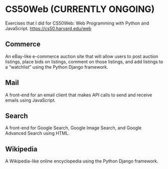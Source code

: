 # CS50Web (CURRENTLY ONGOING)
Exercises that I did for CS50Web: Web Programming with Python and JavaScript.
https://cs50.harvard.edu/web

## Commerce
An eBay-like e-commerce auction site that will allow users to post auction listings, place bids on listings, comment on those listings, and add listings to a “watchlist”  using the Python Django framework.

## Mail
A front-end for an email client that makes API calls to send and receive emails using JavaScript.

## Search
A front-end for Google Search, Google Image Search, and Google Advanced Search using HTML.

## Wikipedia
A Wikipedia-like online encyclopedia using the Python Django framework.
